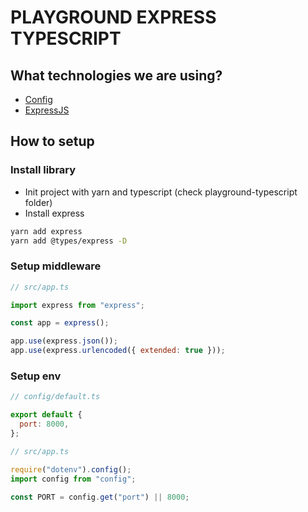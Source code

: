 # PLAYGROUND EXPRESS TYPESCRIPT

## What technologies we are using?

- [Config](https://www.npmjs.com/package/config)
- [ExpressJS](https://expressjs.com/en/starter/installing.html)

## How to setup

### Install library

- Init project with yarn and typescript (check playground-typescript folder)
- Install express

```bash
yarn add express
yarn add @types/express -D
```

### Setup middleware

```js
// src/app.ts

import express from "express";

const app = express();

app.use(express.json());
app.use(express.urlencoded({ extended: true }));
```

### Setup env

```js
// config/default.ts

export default {
  port: 8000,
};
```

```js
// src/app.ts

require("dotenv").config();
import config from "config";

const PORT = config.get("port") || 8000;
```
